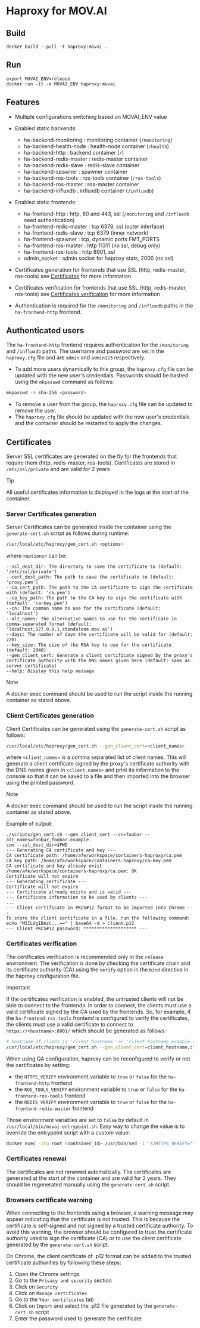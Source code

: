 # Haproxy for MOV.AI

## Build

    docker build --pull -t haproxy:movai .

## Run

    export MOVAI_ENV=release
    docker run -it -e MOVAI_ENV haproxy:movai

## Features
- Multiple configurations switching based on MOVAI_ENV value

- Enabled static backends:
    - ha-backend-monitoring : monitoring container (`/monitoring`)
    - ha-backend-health-node : health-node container (`/health`)
    - ha-backend-http : backend container (`/`)
    - ha-backend-redis-master : redis-master container
    - ha-backend-redis-slave : redis-slave container
    - ha-backend-spawner : spawner container
    - ha-backend-ros-tools : ros-tools container (`/ros-tools`)
    - ha-backend-ros-master : ros-master container
    - ha-backend-influxdb : influxdb container (`/influxdb`)


- Enabled static frontends:
  - ha-frontend-http : http, 80 and 443, ssl (`/monitoring` and `/influxdb` need authentication)
  - ha-frontend-redis-master : tcp 6379, ssl (outer interface)
  - ha-frontend-redis-slave : tcp 6379 (inner network)
  - ha-frontend-spawner : tcp, dynamic ports FMT_PORTS
  - ha-frontend-ros-master : http 11311 (no ssl, debug only)
  - ha-frontend-ros-tools : http 8901, ssl
  - admin_socket : admin socket for haproxy stats, 2000 (no ssl)


- Certificates generation for frontends that use SSL (http, redis-master, ros-tools) see [Certificates](#certificates) for more information

- Certificates verification for frontends that use SSL (http, redis-master, ros-tools) see [Certificates verification](#certificates-verification) for more information

- Authentication is required for the `/monitoring` and `/influxdb` paths in the `ha-frontend-http` frontend.


## Authenticated users

The `ha-frontend-http` frontend requires authentication for the `/monitoring` and `/influxdb` paths.
The username and password are set in the `haproxy.cfg` file and are `admin` and `admin123` respectively.

- To add more users dynamically to this group, the `haproxy.cfg` file can be updated with the new user's credentials.
  Passwords should be hashed using the `mkpasswd` command as follows:

```bash
mkpasswd -m sha-256 <password>
```

- To remove a user from the group, the `haproxy.cfg` file can be updated to remove the user.
- The `haproxy.cfg` file should be updated with the new user's credentials and the container should be restarted to apply the changes.

## Certificates

Server SSL certificates are generated on the fly for the frontends that require them (http, redis-master, ros-tools).
Certificates are stored in `/etc/ssl/private` and are valid for 2 years

> [!TIP]
> All useful certificates information is displayed in the logs at the start of the container.

### Server Certificates generation
Server Certificates can be generated inside the container using the `generate-cert.sh` script as follows during runtime:

```bash
/usr/local/etc/haproxy/gen_cert.sh <options>
```
where `<options>` can be:
```
--ssl_dest_dir: The directory to save the certificate to (default: '/etc/ssl/private')
--cert_dest_path: The path to save the certificate to (default: 'proxy.pem')
--ca_cert_path: The path to the CA certificate to sign the certificate with (default: 'ca.pem')
--ca_key_path: The path to the CA key to sign the certificate with (default: 'ca-key.pem')
--cn: The common name to use for the certificate (default: 'localhost')
--alt_names: The alternative names to use for the certificate in comma-separated format (default: 'localhost,127.0.0.1,standalone.mov.ai')
--days: The number of days the certificate will be valid for (default: 720)
--key_size: The size of the RSA key to use for the certificate (default: 2048)
--gen_client_cert: Generate a client certificate signed by the proxy's certificate authority with the DNS names given here (default: same as server certificate)
--help: Display this help message
```

> [!NOTE]
> A docker exec command should be used to run the script inside the running container as stated above.

### Client Certificates generation

Client Certificates can be generated using the `generate-cert.sh` script as follows:

```bash
/usr/local/etc/haproxy/gen_cert.sh --gen_client_cert=<client_names>
```
where `<client_names>` is a comma separated list of client names.
This will generate a client certificate signed by the proxy's certificate authority with the DNS names given in `<client_names>` and print its information to the console so that it can be saved to a file and then imported into the browser using the printed password.

> [!NOTE]
> A docker exec command should be used to run the script inside the running container as stated above.

Example of output:
```
./scripts/gen_cert.sh --gen_client_cert --cn=foobar --alt_names=foobar,foobar.example.
com --ssl_dest_dir=$PWD
--- Generating CA certificate and key ---
CA certificate path: /home/afe/workspace/containers-haproxy/ca.pem
CA key path: /home/afe/workspace/containers-haproxy/ca-key.pem
CA certificate and key already exist
/home/afe/workspace/containers-haproxy/ca.pem: OK
Certificate will not expire
--- Generating certificate ---
Certificate will not expire
--- Certificate already exists and is valid ---
--- Certificate information to be used by clients ---
...
--- Client certificate in PKCS#12 format to be imported into Chrome ---
To store the client certificate in a file, run the following command:
echo "MIILXgIBAzC...==" | base64 -d > client.p12
--- Client PKCS#12 password: ******************** ---
```

### Certificates verification

The certificates verification is recommended only in the `release` environment.
The verification is done by checking the certificate chain and its certificate authority (CA) using the `verify` option in the `bind` directive in the haproxy configuration file.

> [!IMPORTANT]
> If the certificates verification is enabled, the untrusted clients will not be able to connect to the frontends.
> In order to connect, the clients must use a valid certificate signed by the CA used by the frontends.
> So, for example, if the `ha-frontend-ros-tools` frontend is configured to verify the certificates, the clients must use a valid certificate to connect to `https://<hostname>:8901/` which should be generated as follows:
> ```bash
> # hostname of client is 'client_hostname' or 'client_hostname.example.com'
> /usr/local/etc/haproxy/gen_cert.sh --gen_client_cert=client_hostname,client_hostname.example.com
> ```

When using QA configuration, haproxy can be reconfigured to verify or not the certificates by setting:
- the `HTTPS_VERIFY` environment variable to `true` or `false` for the `ha-frontend-http` frontend
- the `ROS_TOOLS_VERIFY` environment variable to `true` or `false` for the `ha-frontend-ros-tools` frontend
- the `REDIS_VERIFY` environment variable to `true` or `false` for the `ha-frontend-redis-master` frontend

Those environment variables are set to `false` by default in `/usr/local/bin/movai-entrypoint.sh`.
Easy way to change the value is to override the entrypoint script with a custom value:
```bash
docker exec -itu root <container_id> /usr/bin/sed -i 's/HTTPS_VERIFY="false"/HTTPS_VERIFY="true"/' /usr/local/bin/movai-entrypoint.sh
```

### Certificates renewal

The certificates are not renewed automatically. The certificates are generated at the start of the container and are valid for 2 years.
They should be regenerated manually using the `generate-cert.sh` script.

### Browsers certificate warning

When connecting to the frontends using a browser, a warning message may appear indicating that the certificate is not trusted.
This is because the certificate is self-signed and not signed by a trusted certificate authority.
To avoid this warning, the browser should be configured to trust the certificate authority used to sign the certificate (CA) or to use the client certificate generated by the `generate-cert.sh` script.

On Chrome, the client certificate of .p12 format can be added to the trusted certificate authorities by following these steps:
1. Open the Chrome settings
2. Go to the `Privacy and security` section
3. Click on `Security`
4. Click on `Manage certificates`
5. Go to the `Your certificates` tab
6. Click on `Import` and select the .p12 file generated by the `generate-cert.sh` script
7. Enter the password used to generate the certificate

